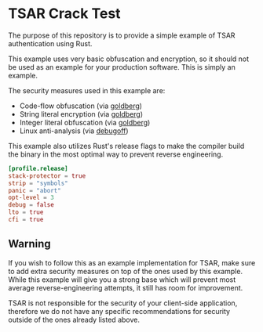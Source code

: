 # TSAR Crack Test

The purpose of this repository is to provide a simple example of TSAR authentication using Rust.

This example uses very basic obfuscation and encryption, so it should not be used as an example for your production software. This is simply an example.

The security measures used in this example are:

- Code-flow obfuscation (via [goldberg](https://docs.rs/goldberg/latest/goldberg/))
- String literal encryption (via [goldberg](https://docs.rs/goldberg/latest/goldberg/))
- Integer literal obfuscation (via [goldberg](https://docs.rs/goldberg/latest/goldberg/))
- Linux anti-analysis (via [debugoff](https://github.com/0xor0ne/debugoff))

This example also utilizes Rust's release flags to make the compiler build the binary in the most optimal way to prevent reverse engineering.

```toml
[profile.release]
stack-protector = true
strip = "symbols"
panic = "abort"
opt-level = 3
debug = false
lto = true
cfi = true
```

## Warning

If you wish to follow this as an example implementation for TSAR, make sure to add extra security measures on top of the ones used by this example. While this example will give you a strong base which will prevent most average reverse-engineering attempts, it still has room for improvement.

TSAR is not responsible for the security of your client-side application, therefore we do not have any specific recommendations for security outside of the ones already listed above.

